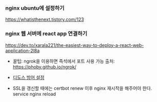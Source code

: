 ### nginx ubuntu에 설정하기

https://whatisthenext.tistory.com/123

### nginx 웹 서버에 react app 연결하기

https://dev.to/xarala221/the-easiest-way-to-deploy-a-react-web-application-2l8a

- 꿀팁: ngrok을 이용하면 즉석에서 포트 사용 가능
  출처: https://phoby.github.io/ngrok/

- [디도스 방어 설정](https://velog.io/@damiano1027/Nginx-DoS-DDoS-%EA%B3%B5%EA%B2%A9-%EB%B0%A9%EC%96%B4-%EC%84%A4%EC%A0%95)

- SSL을 갱신할 때에는 certbot renew 이후 nginx 재시작을 해주어야 한다.
  service nginx reload
